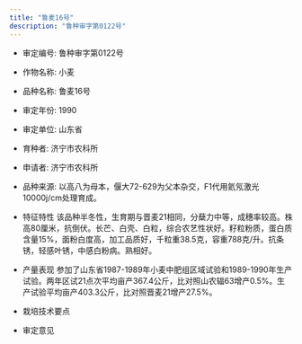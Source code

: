 ```yaml
---
title: "鲁麦16号"
description: "鲁种审字第0122号"
---
```

* 审定编号:  鲁种审字第0122号

*  作物名称:  小麦

*  品种名称:  鲁麦16号

*  审定年份:  1990

*  审定单位:  山东省

* 育种者:  济宁市农科所

*  申请者:  济宁市农科所

*  品种来源:  以高八为母本，偃大72-629为父本杂交，F1代用氦氖激光10000j/cm处理育成。

*  特征特性
该品种半冬性，生育期与晋麦21相同，分蘖力中等，成穗率较高。株高80厘米，抗倒伏。长芒、白壳、白粒，综合农艺性状好。籽粒粉质，蛋白质含量15%，面粉白度高，加工品质好，千粒重38.5克，容重788克/升。抗条锈，轻感叶锈，中感白粉病。熟相好。

*  产量表现
参加了山东省1987-1989年小麦中肥组区域试验和1989-1990年生产试验。两年区试21点次平均亩产367.4公斤，比对照山农辐63增产0.5%。生产试验平均亩产403.3公斤，比对照晋麦21增产27.5%。

*  栽培技术要点


*  审定意见

